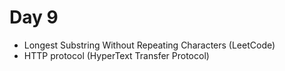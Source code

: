 # Day 9
- Longest Substring Without Repeating Characters (LeetCode)
- HTTP protocol (HyperText Transfer Protocol)